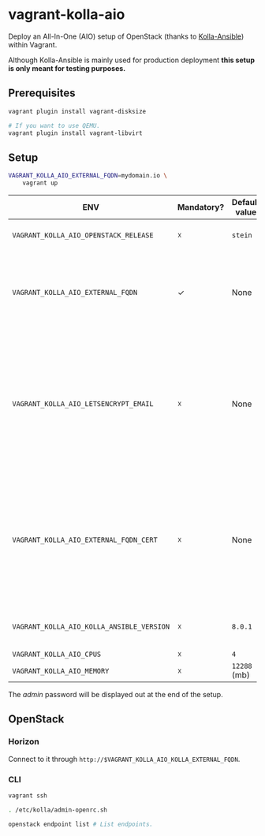 # vagrant-kolla-aio

Deploy an All-In-One (AIO) setup of OpenStack (thanks to [Kolla-Ansible](https://docs.openstack.org/kolla-ansible/latest/)) within Vagrant.

Although Kolla-Ansible is mainly used for production deployment **this setup is only meant for testing purposes.**

## Prerequisites

```bash
vagrant plugin install vagrant-disksize

# If you want to use QEMU.
vagrant plugin install vagrant-libvirt
```

## Setup

```bash
VAGRANT_KOLLA_AIO_EXTERNAL_FQDN=mydomain.io \
    vagrant up
```

| ENV | Mandatory? | Default value | Description |
|-|-|-|-|
| `VAGRANT_KOLLA_AIO_OPENSTACK_RELEASE` | ☓ | `stein` | Version of OpenStack to install. |
| `VAGRANT_KOLLA_AIO_EXTERNAL_FQDN` | ✓ | None | URL through which OpenStack will be accessed from outside |
| `VAGRANT_KOLLA_AIO_LETSENCRYPT_EMAIL` | ☓ | None | Enables the external TLS termination. It must be completed with the email address associated with your Let's Encrypt account |
| `VAGRANT_KOLLA_AIO_EXTERNAL_FQDN_CERT` | ☓ | None | Enables the external TLS termination. It must be completed with a private key and a fullchain certificate (PEM format) |
| `VAGRANT_KOLLA_AIO_KOLLA_ANSIBLE_VERSION` | ☓ | `8.0.1` | Version of [kolla-ansible](https://pypi.org/project/kolla-ansible/) to install. |
| `VAGRANT_KOLLA_AIO_CPUS` | ☓ | `4` | CPUs |
| `VAGRANT_KOLLA_AIO_MEMORY` | ☓ | `12288` (mb) | RAM |

The *admin* password will be displayed out at the end of the setup.

## OpenStack

### Horizon

Connect to it through `http://$VAGRANT_KOLLA_AIO_KOLLA_EXTERNAL_FQDN`.

### CLI

```bash
vagrant ssh

. /etc/kolla/admin-openrc.sh

openstack endpoint list # List endpoints.
```
